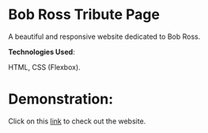# Bob Ross Tribute Page
A beautiful and responsive website dedicated to Bob Ross. 

**Technologies Used**: 

HTML, CSS (Flexbox). 

# **Demonstration**:
Click on this [link](https://ma86.github.io/BobRossTributePage/index.html) to check out the website.
